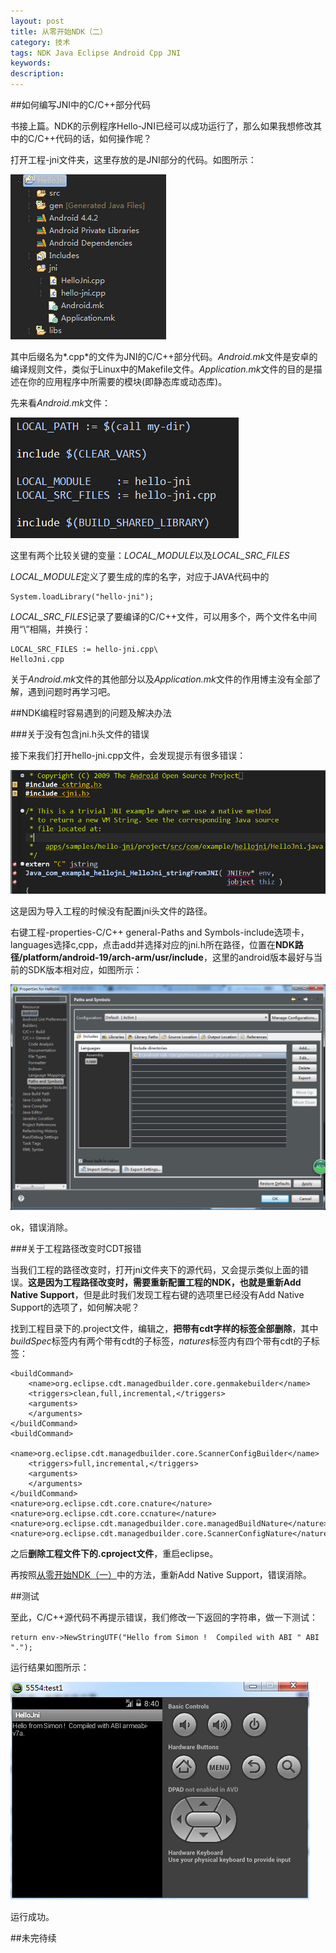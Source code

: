 ```yaml
---
layout: post
title: 从零开始NDK（二）
category: 技术
tags: NDK Java Eclipse Android Cpp JNI
keywords: 
description: 
---
```


##如何编写JNI中的C/C++部分代码

书接上篇。NDK的示例程序Hello-JNI已经可以成功运行了，那么如果我想修改其中的C/C++代码的话，如何操作呢？

打开工程-jni文件夹，这里存放的是JNI部分的代码。如图所示：

![](/public/img/NDK/2-1.jpg)

其中后缀名为*.cpp*的文件为JNI的C/C++部分代码。*Android.mk*文件是安卓的编译规则文件，类似于Linux中的Makefile文件。*Application.mk*文件的目的是描述在你的应用程序中所需要的模块(即静态库或动态库)。

先来看*Android.mk*文件：

![](/public/img/NDK/2-2.jpg)

这里有两个比较关键的变量：*LOCAL_MODULE*以及*LOCAL_SRC_FILES*

*LOCAL_MODULE*定义了要生成的库的名字，对应于JAVA代码中的

    System.loadLibrary("hello-jni");
    
*LOCAL_SRC_FILES*记录了要编译的C/C++文件，可以用多个，两个文件名中间用“\”相隔，并换行：

    LOCAL_SRC_FILES := hello-jni.cpp\
    HelloJni.cpp
    
关于*Android.mk*文件的其他部分以及*Application.mk*文件的作用博主没有全部了解，遇到问题时再学习吧。

##NDK编程时容易遇到的问题及解决办法

###关于没有包含jni.h头文件的错误

接下来我们打开hello-jni.cpp文件，会发现提示有很多错误：

![](/public/img/NDK/2-3.jpg)

这是因为导入工程的时候没有配置jni头文件的路径。

右键工程-properties-C/C++ general-Paths and Symbols-include选项卡，languages选择c,cpp，点击add并选择对应的jni.h所在路径，位置在**NDK路径/platform/android-19/arch-arm/usr/include**，这里的android版本最好与当前的SDK版本相对应，如图所示：

![](/public/img/NDK/2-4.jpg)

ok，错误消除。

###关于工程路径改变时CDT报错

当我们工程的路径改变时，打开jni文件夹下的源代码，又会提示类似上面的错误。**这是因为工程路径改变时，需要重新配置工程的NDK，也就是重新Add Native Support**，但是此时我们发现工程右键的选项里已经没有Add Native Support的选项了，如何解决呢？

找到工程目录下的.project文件，编辑之，**把带有cdt字样的标签全部删除**，其中*buildSpec*标签内有两个带有cdt的子标签，*natures*标签内有四个带有cdt的子标签：

    <buildCommand>
		<name>org.eclipse.cdt.managedbuilder.core.genmakebuilder</name>
		<triggers>clean,full,incremental,</triggers>
		<arguments>
		</arguments>
	</buildCommand>
	<buildCommand>
		<name>org.eclipse.cdt.managedbuilder.core.ScannerConfigBuilder</name>
		<triggers>full,incremental,</triggers>
		<arguments>
		</arguments>
	</buildCommand>
	<nature>org.eclipse.cdt.core.cnature</nature>
	<nature>org.eclipse.cdt.core.ccnature</nature>
	<nature>org.eclipse.cdt.managedbuilder.core.managedBuildNature</nature>
	<nature>org.eclipse.cdt.managedbuilder.core.ScannerConfigNature</nature>
	
之后**删除工程文件下的.cproject文件**，重启eclipse。

再按照[从零开始NDK（一）](/2014/11/27/NDK-1.html)中的方法，重新Add Native Support，错误消除。

##测试

至此，C/C++源代码不再提示错误，我们修改一下返回的字符串，做一下测试：

    return env->NewStringUTF("Hello from Simon !  Compiled with ABI " ABI ".");
    
运行结果如图所示：

![](/public/img/NDK/2-5.jpg)

运行成功。

##未完待续